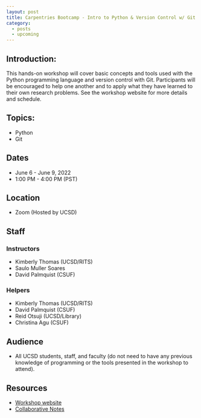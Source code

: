 ```yaml
---
layout: post
title: Carpentries Bootcamp - Intro to Python & Version Control w/ Git (2022)
category:
  - posts
  - upcoming
---
```


## Introduction:

This hands-on workshop will cover basic concepts and tools used with the Python programming language and version control with Git. Participants will be encouraged to help one another and to apply what they have learned to their own research problems. See the workshop website for more details and schedule.


## Topics:

* Python
* Git


## Dates

* June 6 - June 9, 2022
* 1:00 PM - 4:00 PM (PST)


## Location

* Zoom (Hosted by UCSD)


## Staff

### Instructors
* Kimberly Thomas (UCSD/RITS)
* Saulo Muller Soares
* David Palmquist (CSUF)

### Helpers
* Kimberly Thomas (UCSD/RITS)
* David Palmquist (CSUF)
* Reid Otsuji (UCSD/Library)
* Christina Agu (CSUF)


## Audience

* All UCSD students, staff, and faculty (do not need to have any previous knowledge of programming or the tools presented in the workshop to attend).


## Resources

* [Workshop website](https://kthoma2484.github.io/2022-06-06-UCSD/)
* [Collaborative Notes](https://hackmd.io/2Fklu89KRf2Vc0lOztNIew?both)
